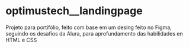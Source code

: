 <h1>optimustech__landingpage</h1>

Projeto para portifólio, feito com base em um desing feito no Figma, seguindo os desafios da Alura, para aprofundamento das habilidades en HTML e CSS

